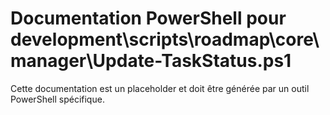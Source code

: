 # Documentation PowerShell pour development\scripts\roadmap\core\manager\Update-TaskStatus.ps1

Cette documentation est un placeholder et doit être générée par un outil PowerShell spécifique.
